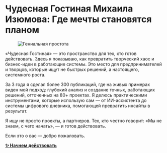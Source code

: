 # Чудесная Гостиная Михаила Изюмова: Где мечты становятся планом

<figure>
<img src="https://izumov.kto1.io/~gitbook/image?url=https%3A%2F%2F3331492131-files.gitbook.io%2F%7E%2Ffiles%2Fv0%2Fb%2Fgitbook-x-prod.appspot.com%2Fo%2Fspaces%252FlfEAS6KEwWUtC2g1kCof%252Fuploads%252F3fwAsJrHXXyrxpf9XH4a%252F%25D1%2587%25D1%2583%25D0%25B4%25D0%25B5%25D1%2581%25D0%25BD%25D0%25B0%25D1%258F_%25D0%25B3%25D0%25BE%25D1%2581%25D1%2582%25D0%25B8%25D0%25BD%25D0%25B0%25D1%258F-%25D0%25B1%25D0%25B0%25D0%25BD%25D0%25BD%25D0%25B5%25D1%2580-squashed.jpg%3Falt%3Dmedia%26token%3D422da962-4802-4013-9c97-a27d2547fb07&width=768&dpr=2&quality=100&sign=e15d769c&sv=2" alt="Гениальная простота">
</figure>

«Чудесная Гостиная» — это пространство для тех, кто готов действовать. Здесь я показываю, как превратить творческий хаос и бизнес-идеи в работающие системы. Это место для предпринимателей и творцов, которые ищут не быстрых решений, а настоящего, системного роста.

За 3 года я сделал более 300 публикаций, где на живых примерах виден мой подход: глубокий анализ и создание точных, работающих решений, отточенных на 80+ проектах. Я делюсь практическими инструментами, которые использую сам — от ИИ-ассистента до системы цифрового дневника, помогающей превратить инсайты в результат.

Я ищу не просто проекты, а партнеров. Тех, кто честно говорит: «Мы не знаем, с чего начать», — и готов действовать.

Если это о вас — добро пожаловать.

**[✨ Начнем действовать](https://t.me/izumov)**
